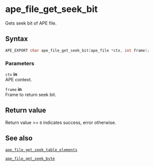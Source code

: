 # ape_file_get_seek_bit

Gets seek bit of APE file.

## Syntax

```c
APE_EXPORT char ape_file_get_seek_bit(ape_file *ctx, int frame);
```

### Parameters

`ctx` **in**   
APE context.

`frame` **in**  
Frame to return seek bit.

## Return value

Return value >= `0` indicates success, error otherwise.

## See also

[`ape_file_get_seek_table_elements`](ape_file_get_seek_table_elements.md)

[`ape_file_get_seek_byte`](ape_file_get_seek_byte.md)
